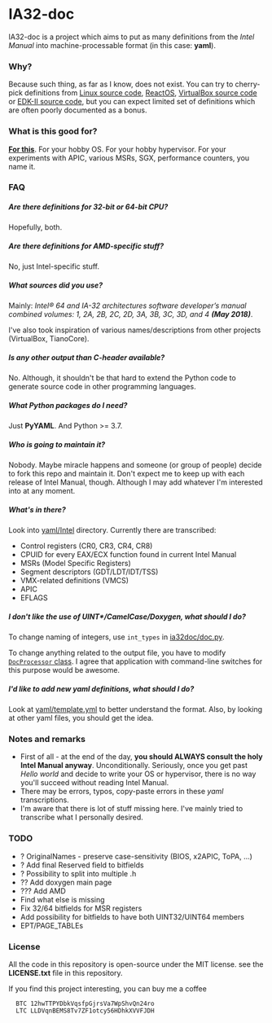 # IA32-doc

IA32-doc is a project which aims to put as many definitions from the _Intel Manual_
into machine-processable format (in this case: **yaml**).

### Why?

Because such thing, as far as I know, does not exist. You can try to cherry-pick definitions
from [Linux source code][linux-source], [ReactOS][reactos-source],
[VirtualBox source code][virtualbox-source] or [EDK-II source code][edk-ii-source],
but you can expect limited set of definitions which are often poorly documented as a bonus.

### What is this good for?

**[For this](out/ia32.h)**. For your hobby OS. For your hobby hypervisor. For your experiments
with APIC, various MSRs, SGX, performance counters, you name it.

### FAQ

##### Are there definitions for 32-bit or 64-bit CPU?
Hopefully, both.

##### Are there definitions for AMD-specific stuff?
No, just Intel-specific stuff.

##### What sources did you use?
Mainly: _Intel® 64 and IA-32 architectures software developer’s manual combined volumes: 1, 2A, 2B, 2C, 2D, 3A, 3B, 3C, 3D,
and 4 **(May 2018)**_.

I've also took inspiration of various names/descriptions from other projects (VirtualBox, TianoCore).

##### Is any other output than C-header available?
No. Although, it shouldn't be that hard to extend the Python code to generate source code
in other programming languages.

##### What Python packages do I need?
Just **PyYAML**. And Python >= 3.7.

##### Who is going to maintain it?
Nobody. Maybe miracle happens and someone (or group of people) decide to fork this repo and maintain
it. Don't expect me to keep up with each release of Intel Manual, though. Although I may add
whatever I'm interested into at any moment.

##### What's in there?
Look into [yaml/Intel](yaml/Intel) directory. Currently there are transcribed:
- Control registers (CR0, CR3, CR4, CR8)
- CPUID for every EAX/ECX function found in current Intel Manual
- MSRs (Model Specific Registers)
- Segment descriptors (GDT/LDT/IDT/TSS)
- VMX-related definitions (VMCS)
- APIC
- EFLAGS

##### I don't like the use of UINT*/CamelCase/Doxygen, what should I do?
To change naming of integers, use `int_types` in [ia32doc/doc.py](ia32doc/doc.py).

To change anything related to the output file, you have to modify [`DocProcessor` class](ia32doc/processor.py).
I agree that application with command-line switches for this purpose would be awesome.

##### I'd like to add new yaml definitions, what should I do?
Look at [yaml/template.yml](yaml/template.yml) to better understand the format.
Also, by looking at other yaml files, you should get the idea.

### Notes and remarks
- First of all - at the end of the day, **you should ALWAYS consult the holy Intel Manual anyway**.
  Unconditionally. Seriously, once you get past _Hello world_ and decide to write your OS or hypervisor,
  there is no way you'll succeed without reading Intel Manual.
- There may be errors, typos, copy-paste errors in these _yaml_ transcriptions.
- I'm aware that there is lot of stuff missing here. I've mainly tried to transcribe what I personally
  desired.

### TODO
- ? OriginalNames - preserve case-sensitivity (BIOS, x2APIC, ToPA, ...)
- ? Add final Reserved field to bitfields
- ? Possibility to split into multiple .h
- ?? Add doxygen main page
- ??? Add AMD
- Find what else is missing
- Fix 32/64 bitfields for MSR registers
- Add possibility for bitfields to have both UINT32/UINT64 members
- EPT/PAGE_TABLEs

### License

All the code in this repository is open-source under the MIT license. see the **LICENSE.txt** file in this repository.


If you find this project interesting, you can buy me a coffee

```
  BTC 12hwTTPYDbkVqsfpGjrsVa7WpShvQn24ro
  LTC LLDVqnBEMS8Tv7ZF1otcy56HDhkXVVFJDH
```

   [linux-source]: <https://elixir.bootlin.com/linux/latest/source/arch/x86/include/asm/msr-index.h>
   [virtualbox-source]: <https://www.virtualbox.org/svn/vbox/trunk/include/iprt/x86.h>
   [edk-ii-source]: <https://github.com/tianocore/edk2/blob/master/UefiCpuPkg/Include/Register/ArchitecturalMsr.h>
   [reactos-source]: <https://doxygen.reactos.org/d9/d7c/ndk_2amd64_2ketypes_8h.html>
